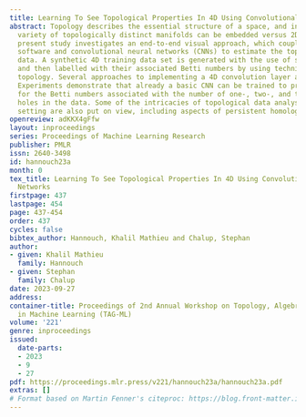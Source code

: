 ```yaml
---
title: Learning To See Topological Properties In 4D Using Convolutional Neural Networks
abstract: Topology describes the essential structure of a space, and in 4D, a larger
  variety of topologically distinct manifolds can be embedded versus 2D or 3D. The
  present study investigates an end-to-end visual approach, which couples data generation
  software and convolutional neural networks (CNNs) to estimate the topology of 4D
  data. A synthetic 4D training data set is generated with the use of several manifolds,
  and then labelled with their associated Betti numbers by using techniques from algebraic
  topology. Several approaches to implementing a 4D convolution layer are compared.
  Experiments demonstrate that already a basic CNN can be trained to provide estimates
  for the Betti numbers associated with the number of one-, two-, and three-dimensional
  holes in the data. Some of the intricacies of topological data analysis in the 4D
  setting are also put on view, including aspects of persistent homology.
openreview: adKKX4gFfw
layout: inproceedings
series: Proceedings of Machine Learning Research
publisher: PMLR
issn: 2640-3498
id: hannouch23a
month: 0
tex_title: Learning To See Topological Properties In 4D Using Convolutional Neural
  Networks
firstpage: 437
lastpage: 454
page: 437-454
order: 437
cycles: false
bibtex_author: Hannouch, Khalil Mathieu and Chalup, Stephan
author:
- given: Khalil Mathieu
  family: Hannouch
- given: Stephan
  family: Chalup
date: 2023-09-27
address: 
container-title: Proceedings of 2nd Annual Workshop on Topology, Algebra, and Geometry
  in Machine Learning (TAG-ML)
volume: '221'
genre: inproceedings
issued:
  date-parts:
  - 2023
  - 9
  - 27
pdf: https://proceedings.mlr.press/v221/hannouch23a/hannouch23a.pdf
extras: []
# Format based on Martin Fenner's citeproc: https://blog.front-matter.io/posts/citeproc-yaml-for-bibliographies/
---
```

